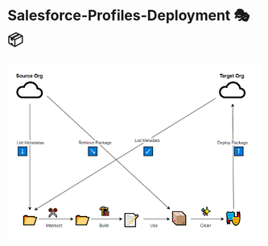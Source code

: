 # Salesforce-Profiles-Deployment 🎭📦


<p align="center"><img src ="Profiles-Deployment-Overview.PNG" width="600"/></p>
